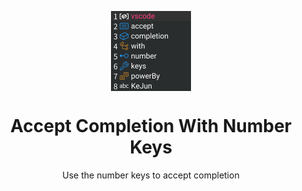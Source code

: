 <p align="center">
  <img width="128" align="center" src="res/logo.png">
</p>

<h1 align="center">
Accept Completion With Number Keys
</h1>
<p align="center">
Use the number keys to accept completion
</p>
